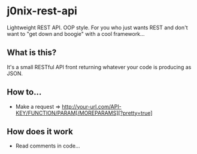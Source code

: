j0nix-rest-api
==============

Lightweight REST API. OOP style. For you who just wants REST and don't want to "get down and boogie" with a cool framework...


## What is this?
It's a small RESTful API front returning whatever your code is producing as JSON.

## How to...

 * Make a request => http://your-url.com/API-KEY/FUNCTION/PARAM[/MOREPARAMS][?pretty=true]

## How does it work

* Read comments in code...
